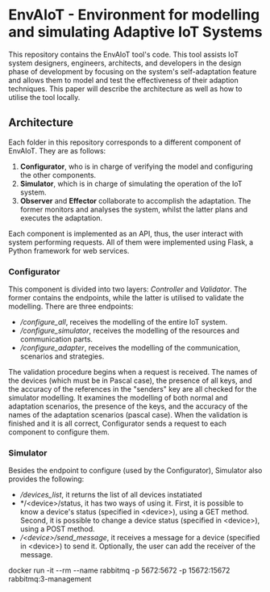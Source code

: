 # EnvAIoT - Environment for modelling and simulating Adaptive IoT Systems

This repository contains the EnvAIoT tool's code. This tool assists IoT system designers, engineers, architects, and developers in the design phase of development by focusing on the system's self-adaptation feature and allows them to model and test the effectiveness of their adaption techniques. This paper will describe the architecture as well as how to utilise the tool locally.

## Architecture
Each folder in this repository corresponds to a different component of EnvAIoT. They are as follows:
1. **Configurator**, who is in charge of verifying the model and configuring the other components.
2. **Simulator**, which is in charge of simulating the operation of the IoT system.
3. **Observer** and **Effector** collaborate to accomplish the adaptation. The former monitors and analyses the system, whilst the latter plans and executes the adaptation.

Each component is implemented as an API, thus, the user interact with system performing requests. All of them were implemented using Flask, a Python framework for web services. 

### Configurator
This component is divided into two layers: *Controller* and *Validator*. The former contains the endpoints, while the latter is utilised to validate the modelling. 
There are three endpoints:
+ */configure_all*, receives the modelling of the entire IoT system. 
+ */configure_simulator*, receives the modelling of the resources and communication parts.
+ */configure_adapter*, receives the modelling of the communication, scenarios and strategies. 

The validation procedure begins when a request is received. The names of the devices (which must be in Pascal case), the presence of all keys, and the accuracy of the references in the "senders" key are all checked for the simulator modelling. It examines the modelling of both normal and adaptation scenarios, the presence of the keys, and the accuracy of the names of the adaptation scenarios (pascal case).
When the validation is finished and it is all correct, Configurator sends a request to each component to configure them. 
### Simulator
Besides the endpoint to configure (used by the Configurator), Simulator also provides the following:
+ */devices_list*, it returns the list of all devices instatiated 
+ */\<device\>/status, it has two ways of using it. First, it is possible to know a device's status (specified in \<device\>), using a GET method. Second, it is possible to change a device status (specified in \<device\>), using a POST method.
+ */\<device\>/send_message*, it receives a message for a device (specified in \<device\>) to send it. Optionally, the user can add the receiver of the message.




docker run -it --rm --name rabbitmq -p 5672:5672 -p 15672:15672 rabbitmq:3-management
